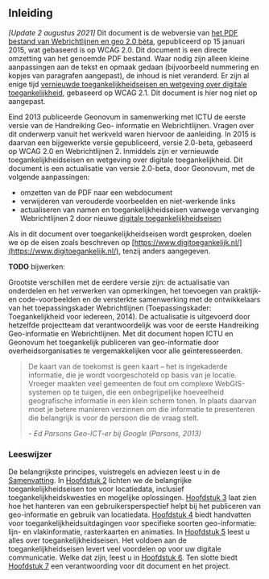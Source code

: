 ## Inleiding

<p class="warning" title="Verouderd document">
<em>[Update 2 augustus 2021]</em> Dit document is de webversie van <a href="https://www.geonovum.nl/uploads/standards/downloads/20140112_HandreikingWRGEO2.0Beta.pdf">het PDF bestand van Webrichtlijnen en geo 2.0 bèta</a>, gepubliceerd op 15 januari 2015, wat gebaseerd is op WCAG 2.0. Dit document is een directe omzetting van het genoemde PDF bestand. Waar nodig zijn alleen kleine aanpassingen aan de tekst en opmaak gedaan (bijvoorbeeld nummering en kopjes van paragrafen aangepast), de inhoud is niet veranderd. Er zijn al enige tijd <a href="https://www.digitoegankelijk.nl/">vernieuwde toegankelijkheidseisen en wetgeving over digitale toegankelijkheid</a>, gebaseerd op WCAG 2.1. Dit document is hier nog niet op aangepast.
</p>

Eind 2013 publiceerde Geonovum in samenwerking met ICTU de eerste versie van de Handreiking Geo-
informatie en Webrichtlijnen. Vragen over dit onderwerp vanuit het werkveld waren hiervoor de aanleiding. In 2015 is daarvan een bijgewerkte versie gepubliceerd, versie 2.0-beta, gebaseerd op WCAG 2.0 en Webrichtlijnen 2. Inmiddels zijn er vernieuwde toegankelijkheidseisen en wetgeving over digitale toegankelijkheid. Dit document is een actualisatie van versie 2.0-beta, door Geonovum, met de volgende aanpassingen:

* omzetten van de PDF naar een webdocument
* verwijderen van verouderde voorbeelden en niet-werkende links
* actualiseren van namen en toegankelijkheidseisen vanwege vervanging Webrichtlijnen 2 door nieuwe [digitale toegankelijkheidseisen](https://www.digitoegankelijk.nl/)

Als in dit document over toegankelijkheidseisen wordt gesproken, doelen we op de eisen zoals beschreven op [https://www.digitoegankelijk.nl/](https://www.digitoegankelijk.nl/), tenzij anders aangegeven.

**TODO** bijwerken:

Grootste verschillen met de eerdere versie zijn: de actualisatie van onderdelen en het verwerken van
opmerkingen, het toevoegen van praktijk- en code-voorbeelden en de versterkte samenwerking met de
ontwikkelaars van het toepassingskader Webrichtlijnen (Toepassingskader: Toegankelijkheid voor iedereen,
2014). De actualisatie is uitgevoerd door hetzelfde projectteam dat verantwoordelijk was voor de eerste
Handreiking Geo-informatie en Webrichtlijnen. Met dit document hopen ICTU en Geonovum het toegankelijk
publiceren van geo-informatie door overheidsorganisaties te vergemakkelijken voor alle geïnteresseerden.

> De kaart van de toekomst is geen kaart – het is ingekaderde informatie, die je wordt
> voorgeschoteld op basis van je locatie. Vroeger maakten veel gemeenten de fout om complexe
> WebGIS-systemen op te tuigen, die een onbegrijpelijke hoeveelheid geografische informatie in een
> klein scherm tonen. In plaats daarvan moet je betere manieren verzinnen om die informatie te
> presenteren die belangrijk is voor de persoon die de vraag stelt.
>
> _- Ed Parsons Geo-ICT-er bij Google (Parsons, 2013)_

### Leeswijzer
De belangrijkste principes, vuistregels en adviezen leest u in de [Samenvatting](#abstract). In [Hoofdstuk 2](#H02) lichten we de belangrijke toegankelijkheidseisen toe voor locatiedata, inclusief toegankelijkheidskwesties en mogelijke oplossingen. [Hoofdstuk 3](#H03) laat zien hoe het hanteren van een gebruikersperspectief helpt bij het publiceren van geo-informatie en gebruik van locatiedata. [Hoofdstuk 4](#H04) biedt handvatten voor toegankelijkheidsuitdagingen voor specifieke soorten geo-informatie: lijn- en vlakinformatie, rasterkaarten en animaties. In [Hoofdstuk 5](#H05) leest u alles over toegankelijkheidseisen. Het voldoen aan de toegankelijkheidseisen levert veel voordelen op voor uw digitale communicatie. Welke dat zijn, leest u in [Hoofdstuk 6](#H06). Ten slotte biedt [Hoofdstuk 7](#H07) een verantwoording voor dit document en het project.
